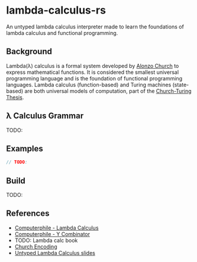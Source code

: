 # lambda-calculus-rs

An untyped lambda calculus interpreter made to learn the foundations 
of lambda calculus and functional programming.

## Background

Lambda(λ) calculus is a formal system developed by [Alonzo Church](https://en.wikipedia.org/wiki/Alonzo_Church) 
to express mathematical functions. It is considered the smallest universal programming language and 
is the foundation of functional programming languages. Lambda calculus (function-based) and Turing machines (state-based)
are both universal models of computation, part of the [Church-Turing Thesis](https://en.wikipedia.org/wiki/Church%E2%80%93Turing_thesis).

## λ Calculus Grammar

TODO:

## Examples

```rs
// TODO:
```

## Build

TODO:

## References

- [Computerphile - Lambda Calculus](https://www.youtube.com/watch?v=eis11j_iGMs&ab_channel=Computerphile)
- [Computerphile - Y Combinator](https://www.youtube.com/watch?v=9T8A89jgeTI&ab_channel=Computerphile)
- TODO: Lambda calc book
- [Church Encoding](https://en.wikipedia.org/wiki/Church_encoding)
- [Untyped Lambda Calculus slides](https://www3.cs.stonybrook.edu/~cram/cse526/Spring20/Lectures/untyped-lambda.pdf)
